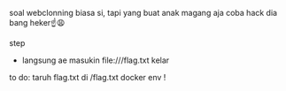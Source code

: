 soal
webclonning biasa si, tapi yang buat anak magang aja
coba hack dia bang heker☝️😩

step
- langsung ae masukin file:///flag.txt kelar

to do:
taruh flag.txt di /flag.txt docker env !